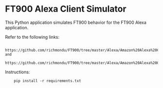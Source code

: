 # FT900 Alexa Client Simulator


This Python application simulates FT900 behavior for the FT900 Alexa application.

Refer to the following links:

        https://github.com/richmondu/FT900/tree/master/Alexa/Amazon%20Alexa%20Client and
        https://github.com/richmondu/FT900/tree/master/Alexa/Amazon%20Alexa%20Gateway


Instructions:

        pip install -r requirements.txt
